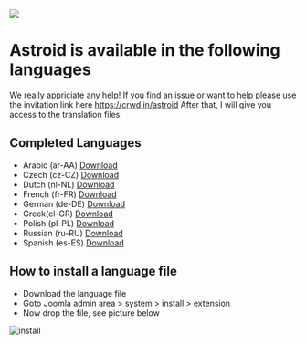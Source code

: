 <a title="Crowdin" target="_blank" href="https://crowdin.com"><img src="https://badges.crowdin.net/astroid/localized.svg"></a>

# Astroid is available in the following languages
We really appriciate any help! If you find an issue or want to help please use the invitation link here
https://crwd.in/astroid
After that, I will give you access to the translation files.

## Completed Languages
* Arabic (ar-AA) [Download](https://github.com/templaza/astroid-framework/raw/language/astroid_de-DE.zip)
* Czech (cz-CZ) [Download](https://github.com/templaza/astroid-framework/raw/language/astroid_cs-CZ.zip)
* Dutch (nl-NL) [Download](https://github.com/templaza/astroid-framework/raw/language/astroid_nl-NL.zip)
* French (fr-FR) [Download](https://github.com/templaza/astroid-framework/raw/language/fr-FR.astroid-2.5.9.zip)
* German (de-DE) [Download](https://github.com/templaza/astroid-framework/raw/language/astroid_de-DE.zip)
* Greek(el-GR) [Download](https://github.com/templaza/astroid-framework/raw/language/astroid_el-GR.zip)
* Polish (pl-PL) [Download](https://github.com/templaza/astroid-framework/raw/language/astroid_pl-PL.zip)
* Russian (ru-RU) [Download](https://github.com/templaza/astroid-framework/raw/language/astroid_ru-RU.zip)
* Spanish (es-ES)  [Download](https://github.com/templaza/astroid-framework/raw/language/astroid_es-ES.zip)

## How to install a language file
* Download the language file
* Goto Joomla admin area > system > install > extension
* Now drop the file, see picture below

![install](https://user-images.githubusercontent.com/71080509/142489908-e2abe613-36a0-4ccc-8087-36c738df877f.jpg)
